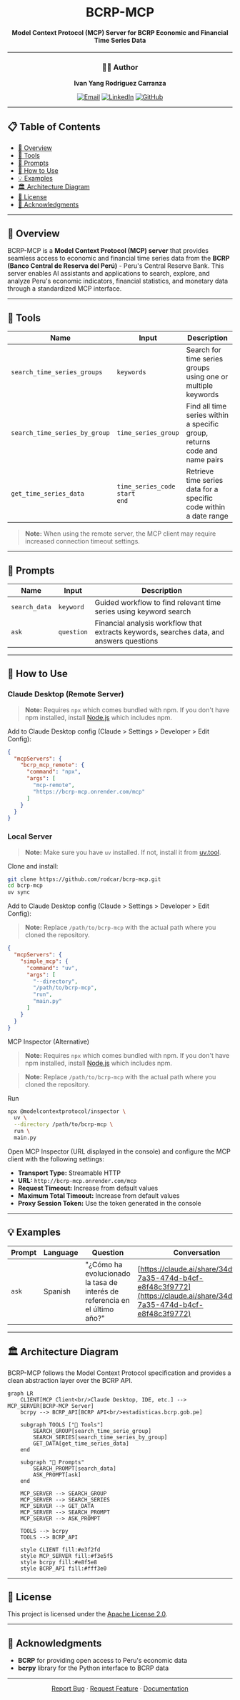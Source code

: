 <div align="center">

# BCRP-MCP
#### **Model Context Protocol (MCP) Server for BCRP Economic and Financial Time Series Data**

---

### 👨‍💻 Author

**Ivan Yang Rodriguez Carranza**

[![Email](https://img.shields.io/badge/Email-D14836?style=for-the-badge&logo=gmail&logoColor=white)](mailto:ivanrodcar@outlook.com)
[![LinkedIn](https://img.shields.io/badge/LinkedIn-0077B5?style=for-the-badge&logo=linkedin&logoColor=white)](https://www.linkedin.com/in/irodcar)
[![GitHub](https://img.shields.io/badge/GitHub-181717?style=for-the-badge&logo=github&logoColor=white)](https://github.com/rodcar)

</div>

---

## 📋 Table of Contents

- [🎯 Overview](#-overview)
- [🔧 Tools](#-tools)
- [💬 Prompts](#-prompts)
- [🚀 How to Use](#-how-to-use)
- [💡 Examples](#-examples)
- [🏛️ Architecture Diagram](#️-architecture-diagram)
- [📝 License](#-license)
- [🙏 Acknowledgments](#-acknowledgments)

---

## 🎯 Overview

BCRP-MCP is a **Model Context Protocol (MCP) server** that provides seamless access to economic and financial time series data from the **BCRP (Banco Central de Reserva del Perú)** - Peru's Central Reserve Bank. This server enables AI assistants and applications to search, explore, and analyze Peru's economic indicators, financial statistics, and monetary data through a standardized MCP interface.

---

## 🔧 Tools

| Name | Input | Description |
|------|-------|-------------|
| `search_time_series_groups` | `keywords` | Search for time series groups using one or multiple keywords |
| `search_time_series_by_group` | `time_series_group` | Find all time series within a specific group, returns code and name pairs |
| `get_time_series_data` | `time_series_code`<br/>`start`<br/>`end` | Retrieve time series data for a specific code within a date range |

> **Note:** When using the remote server, the MCP client may require increased connection timeout settings.

---

## 💬 Prompts

| Name | Input | Description |
|------|-------|-------------|
| `search_data` | `keyword` | Guided workflow to find relevant time series using keyword search |
| `ask` | `question` | Financial analysis workflow that extracts keywords, searches data, and answers questions |

---

## 🚀 How to Use

### **Claude Desktop (Remote Server)**

> **Note:** Requires `npx` which comes bundled with npm. If you don't have npm installed, install [Node.js](https://nodejs.org/) which includes npm.

Add to Claude Desktop config (Claude > Settings > Developer > Edit Config):
   ```json
   {
     "mcpServers": {
       "bcrp_mcp_remote": {
         "command": "npx",
         "args": [
           "mcp-remote",
           "https://bcrp-mcp.onrender.com/mcp"
         ]
       }
     }
   }
   ```

### **Local Server**

> **Note:** Make sure you have `uv` installed. If not, install it from [uv.tool](https://docs.astral.sh/uv/getting-started/installation/).

Clone and install:
   ```bash
   git clone https://github.com/rodcar/bcrp-mcp.git
   cd bcrp-mcp
   uv sync
   ```

Add to Claude Desktop config (Claude > Settings > Developer > Edit Config):

> **Note:** Replace `/path/to/bcrp-mcp` with the actual path where you cloned the repository.

   ```json
   {
     "mcpServers": {
       "simple_mcp": {
         "command": "uv",
         "args": [
           "--directory",
           "/path/to/bcrp-mcp",
           "run",
           "main.py"
         ]
       }
     }
   }
   ```

MCP Inspector (Alternative)

> **Note:** Requires `npx` which comes bundled with npm. If you don't have npm installed, install [Node.js](https://nodejs.org/) which includes npm.

> **Note:** Replace `/path/to/bcrp-mcp` with the actual path where you cloned the repository.

Run

```bash
npx @modelcontextprotocol/inspector \
  uv \
  --directory /path/to/bcrp-mcp \                     
  run \
  main.py
```

Open MCP Inspector (URL displayed in the console) and configure the MCP client with the following settings:
   - **Transport Type:** Streamable HTTP
   - **URL:** `http://bcrp-mcp.onrender.com/mcp`
   - **Request Timeout:** Increase from default values
   - **Maximum Total Timeout:** Increase from default values
   - **Proxy Session Token:** Use the token generated in the console

---

## 💡 Examples

| Prompt | Language | Question | Conversation |
|--------|----------|----------|-------------|
| `ask` | Spanish | "¿Cómo ha evolucionado la tasa de interés de referencia en el último año?" | [https://claude.ai/share/34df5f90-7a35-474d-b4cf-e8f48c3f9772](https://claude.ai/share/34df5f90-7a35-474d-b4cf-e8f48c3f9772) |

---

## 🏛️ Architecture Diagram

BCRP-MCP follows the Model Context Protocol specification and provides a clean abstraction layer over the BCRP API.

```mermaid
graph LR
    CLIENT[MCP Client<br/>Claude Desktop, IDE, etc.] --> MCP_SERVER[BCRP-MCP Server]
    bcrpy --> BCRP_API[BCRP API<br/>estadisticas.bcrp.gob.pe]
    
    subgraph TOOLS ["🔧 Tools"]
        SEARCH_GROUP[search_time_serie_group]
        SEARCH_SERIES[search_time_series_by_group]
        GET_DATA[get_time_series_data]
    end
    
    subgraph "💬 Prompts"
        SEARCH_PROMPT[search_data]
        ASK_PROMPT[ask]
    end
    
    MCP_SERVER --> SEARCH_GROUP
    MCP_SERVER --> SEARCH_SERIES
    MCP_SERVER --> GET_DATA
    MCP_SERVER --> SEARCH_PROMPT
    MCP_SERVER --> ASK_PROMPT
    
    TOOLS --> bcrpy
    TOOLS --> BCRP_API
    
    style CLIENT fill:#e3f2fd
    style MCP_SERVER fill:#f3e5f5
    style bcrpy fill:#e8f5e8
    style BCRP_API fill:#fff3e0
```

---

## 📝 License

This project is licensed under the [Apache License 2.0](LICENSE).

---

## 🙏 Acknowledgments

- **BCRP** for providing open access to Peru's economic data
- **bcrpy** library for the Python interface to BCRP data

---

<div align="center">

[Report Bug](https://github.com/rodcar/bcrp-mcp/issues) · [Request Feature](https://github.com/rodcar/bcrp-mcp/issues) · [Documentation](https://github.com/rodcar/bcrp-mcp/wiki)

</div>